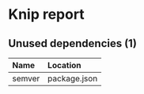 # Knip report

## Unused dependencies (1)

| Name   | Location     |
|:-------|:-------------|
| semver | package.json |

